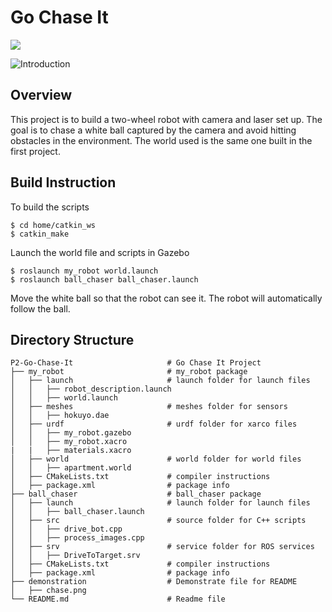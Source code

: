 # Go Chase It

[![](https://s3-us-west-1.amazonaws.com/udacity-robotics/Extra+Images/RoboND_flag.png)](http://www.udacity.com/robotics)

![Introduction](./demonstration/chase.png)

## Overview

This project is to build a two-wheel robot with camera and laser set up. The goal is to chase a white ball captured by the camera and avoid hitting obstacles in the environment. The world used is the same one built in the first project.

## Build Instruction

To build the scripts

```
$ cd home/catkin_ws
$ catkin_make
```

Launch the world file and scripts in Gazebo

```
$ roslaunch my_robot world.launch
$ roslaunch ball_chaser ball_chaser.launch
```

Move the white ball so that the robot can see it. The robot will automatically follow the ball.

## Directory Structure

```
P2-Go-Chase-It                     # Go Chase It Project
├── my_robot                       # my_robot package                   
│   ├── launch                     # launch folder for launch files   
│   │   ├── robot_description.launch
│   │   ├── world.launch
│   ├── meshes                     # meshes folder for sensors
│   │   ├── hokuyo.dae
│   ├── urdf                       # urdf folder for xarco files
│   │   ├── my_robot.gazebo
│   │   ├── my_robot.xacro
|   |   ├── materials.xacro
│   ├── world                      # world folder for world files
│   │   ├── apartment.world
│   ├── CMakeLists.txt             # compiler instructions
│   ├── package.xml                # package info
├── ball_chaser                    # ball_chaser package                   
│   ├── launch                     # launch folder for launch files   
│   │   ├── ball_chaser.launch
│   ├── src                        # source folder for C++ scripts
│   │   ├── drive_bot.cpp
│   │   ├── process_images.cpp
│   ├── srv                        # service folder for ROS services
│   │   ├── DriveToTarget.srv
│   ├── CMakeLists.txt             # compiler instructions
│   ├── package.xml                # package info  
├── demonstration                  # Demonstrate file for README 
│   ├── chase.png
└── README.md                      # Readme file                                          
```